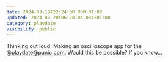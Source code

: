 ```yaml
---
date: 2024-03-19T22:24:00.000+01:00
updated: 2024-03-20T06:28:04.034+01:00
category: playdate
visibility: public
---
```


Thinking out loud: Making an oscilloscope app for the @playdate@panic.com. Would this be possible? 
If you know...
